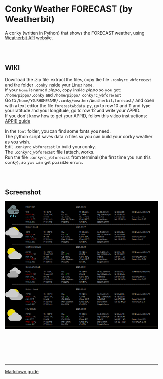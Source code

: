 # Conky Weather FORECAST (by Weatherbit)
 
A conky (written in Python) that shows the FORECAST weather, using [Weatherbit API](https://weatherbit.io/) website.<br>

<br>
<br>

## **WIKI**<br>

Download the .zip file, extract the files, copy the file `.conkyrc_wbforecast` and the folder `.conky` inside your Linux `home`.<br>
If your `home` is named *pippo*, copy inside *pippo* so you get: `/home/pippo/.conky` and `/home/pippo/.conkyrc_wbforecast`<br>
Go to `/home/YOURHOMENAME/.conky/weather/Weatherbit/forecast/` and open with a text editor the file `forecastwbdata.py`, go to row 10 and 11 and type your latitude and your longitude, go to row 12 and write your APPID.<br>
If you don't know how to get your APPID, follow this video instructions: [APPID guide](https://youtu.be/O0nNilsTJSM?si=Tm1P7A1MYvipxb6L&t=30)<br>
<br>
In the `font` folder, you can find some fonts you need.<br>
The python script saves data in files so you can build your conky weather as you wish.<br>
Edit `.conkyrc_wbforecast` to build your conky.<br>
The `.conkyrc_wbforecast` file i attach, works.<br>
Run the file `.conkyrc_wbforecast` from terminal (the first time you run this conky), so you can get possible errors. 




<br>
<br>

## Screenshot

![](https://github.com/TheHeadlessOfficial/weather_forecastWB/blob/main/.conky/docs/screenshot.png)<br>

<br>
<br>
<br>
<br>
<br>

---
[Markdown guide](https://docs.github.com/en/get-started/writing-on-github/getting-started-with-writing-and-formatting-on-github/basic-writing-and-formatting-syntax)


